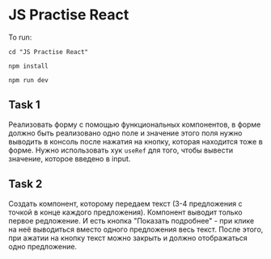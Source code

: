 # JS Practise React

To run:

`cd "JS Practise React"`

`npm install`

`npm run dev`

## Task 1

Реализовать форму c помощью функциональных компонентов, в форме должно быть реализовано одно поле и значение этого поля нужно выводить в консоль после нажатия на кнопку, которая находится тоже в форме. Нужно использовать хук `useRef` для того, чтобы вывести значение, которое введено в input.

## Task 2

Создать компонент, которому передаем текст (3-4 предложения с точкой в конце каждого предложения). Компонент выводит только первое редложение. И есть кнопка "Показать подробнее" - при клике на неё выводиться вместо одного предложения весь текст. После этого, при ажатии на кнопку текст можно закрыть и должно отображаться одно предложение.
